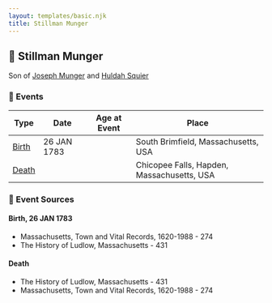```yaml
---
layout: templates/basic.njk
title: Stillman Munger
---
```

## 🔵 Stillman Munger

Son of [Joseph Munger](/people/4/48832802) and [Huldah Squier](/people/4/40449307)

### 📆 Events

Type | Date | Age at Event | Place
------ | ------ | ------ | ------
[Birth](#event-event-2) | 26 JAN 1783 |  | South Brimfield, Massachusetts, USA
[Death](#event-event-3) |  |  | Chicopee Falls, Hapden, Massachusetts, USA

### 📰 Event Sources

#### <a id="event-event-2"></a> Birth, 26 JAN 1783
* Massachusetts, Town and Vital Records, 1620-1988  - 274
* The History of Ludlow, Massachusetts  - 431

#### <a id="event-event-3"></a> Death
* The History of Ludlow, Massachusetts  - 431
* Massachusetts, Town and Vital Records, 1620-1988  - 274